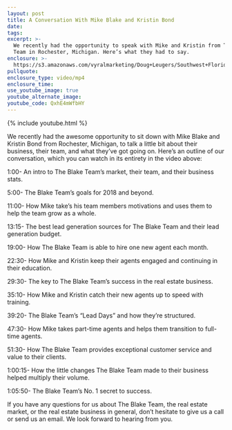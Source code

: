 ```yaml
---
layout: post
title: A Conversation With Mike Blake and Kristin Bond
date:
tags:
excerpt: >-
  We recently had the opportunity to speak with Mike and Kristin from The Blake
  Team in Rochester, Michigan. Here’s what they had to say.
enclosure: >-
  https://s3.amazonaws.com/vyralmarketing/Doug+Leugers/Southwest+Florida+Real+Estate-+Interview+With+Mike+Blake+and+Kristin.mp4
pullquote:
enclosure_type: video/mp4
enclosure_time:
use_youtube_image: true
youtube_alternate_image:
youtube_code: QxhE4mWfbHY
---
```


{% include youtube.html %}

We recently had the awesome opportunity to sit down with Mike Blake and Kristin Bond from Rochester, Michigan, to talk a little bit about their business, their team, and what they’ve got going on. Here’s an outline of our conversation, which you can watch in its entirety in the video above:

1:00- An intro to The Blake Team’s market, their team, and their business stats.

5:00- The Blake Team’s goals for 2018 and beyond.

11:00- How Mike take’s his team members motivations and uses them to help the team grow as a whole.

13:15- The best lead generation sources for The Blake Team and their lead generation budget.

19:00- How The Blake Team is able to hire one new agent each month.

22:30- How Mike and Kristin keep their agents engaged and continuing in their education.

29:30- The key to The Blake Team’s success in the real estate business.

35:10- How Mike and Kristin catch their new agents up to speed with training.

39:20- The Blake Team’s “Lead Days” and how they’re structured.

47:30- How Mike takes part-time agents and helps them transition to full-time agents.

51:30- How The Blake Team provides exceptional customer service and value to their clients.

1:00:15- How the little changes The Blake Team made to their business helped multiply their volume.

1:05:50- The Blake Team’s No. 1 secret to success.

If you have any questions for us about The Blake Team, the real estate market, or the real estate business in general, don’t hesitate to give us a call or send us an email. We look forward to hearing from you.

&nbsp;